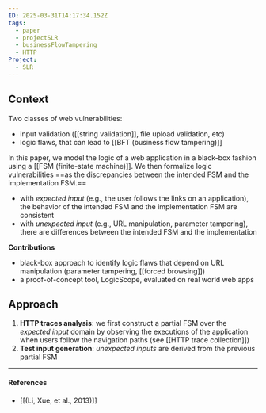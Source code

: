 ```yaml
---
ID: 2025-03-31T14:17:34.152Z
tags:
  - paper
  - projectSLR
  - businessFlowTampering
  - HTTP
Project:
  - SLR
---
```

## Context

Two classes of web vulnerabilities:
- input validation ([[string validation]], file upload validation, etc)
- logic flaws, that can lead to [[BFT (business flow tampering)]]

In this paper, we model the logic of a web application in a black-box fashion using a [[FSM (finite-state machine)]]. We then formalize logic vulnerabilities ==as the discrepancies between the intended FSM and the implementation FSM.==
- with *expected input* (e.g., the user follows the links on an application), the behavior of the intended FSM and the implementation FSM are consistent
- with *unexpected input* (e.g., URL manipulation, parameter tampering), there are differences between the intended FSM and the implementation

**Contributions**
- black-box approach to identify logic flaws that depend on URL manipulation (parameter tampering, [[forced browsing]])
- a proof-of-concept tool, LogicScope, evaluated on real world web apps

## Approach

1. **HTTP traces analysis**: we first construct a partial FSM over the *expected input* domain by observing the executions of the application when users follow the navigation paths (see [[HTTP trace collection]])
2. **Test input generation**: *unexpected inputs* are derived from the previous partial FSM


---
#### References
- [[(Li, Xue, et al., 2013)]]
